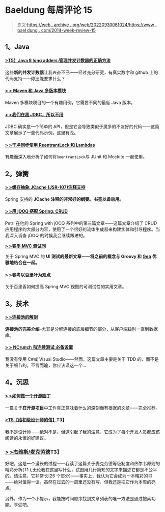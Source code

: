 # Baeldung 每周评论 15

> 原文:[https://web . archive . org/web/20220930061024/https://www . bael dung . com/2014-week-review-15](https://web.archive.org/web/20220930061024/https://www.baeldung.com/2014-week-review-15)

## **1。Java**

#### **[>T5】Java 8 long adders:管理并发计数器的正确方法](https://web.archive.org/web/20220524115345/http://www.takipiblog.com/2014/04/16/java-8-longadders-the-fastest-way-to-add-numbers-concurrently/)**

这些**新的并发计数器**让我兴奋不已——经过充分研究，有真实数字和 github 上的代码支持——你还能要求什么？

#### **[> > Maven 和 Java 多版本模块](https://web.archive.org/web/20220524115345/http://vladmihalcea.com/2014/04/14/maven-and-java-multi-version-modules/)**

Maven 多模块项目的一个有趣用例，它需要不同的最低 Java 版本。

#### **[> >我们在黑 JDBC，所以不用](https://web.archive.org/web/20220524115345/http://blog.jooq.org/2014/04/14/were-hacking-jdbc-so-you-dont-have-to/)**

JDBC 确实是一个简单的 API，但是它会导致类似于魔多的不友好的代码——这篇文章展示了一些代码示例。这里有龙。

#### **[> >干净同步使用 ReentrantLock 和 Lambdas](https://web.archive.org/web/20220524115345/http://www.codeaffine.com/2014/04/14/clean-synchronization-using-reentrantlock-and-lambdas/)**

有趣而深入地分析了如何将`ReentrantLock`与 JUnit 和 Mockito 一起使用。

## **2。弹簧**

#### **[> >缓存抽象:JCache (JSR-107)注释支持](https://web.archive.org/web/20220524115345/https://spring.io/blog/2014/04/14/cache-abstraction-jcache-jsr-107-annotations-support)**

Spring 支持的 **JCache 注释的非常好的纲要。书签以备后用。**

#### **[> >用 jOOQ 搭配 Spring: CRUD](https://web.archive.org/web/20220524115345/http://www.petrikainulainen.net/programming/jooq/using-jooq-with-spring-crud/)**

Petri 在他的 Spring with jOOQ 系列中的第三篇文章——这篇文章介绍了 CRUD 应用程序的大部分内容，使用了一个很好的流体生成器来构建实体和引导程序。当我深入调查 jOOQ 的时候我会继续跟进的。

**[> >春季 MVC 测试同](https://web.archive.org/web/20220524115345/https://spring.io/blog/2014/04/15/spring-mvc-test-with-geb)**

关于 Spring MVC 的 **UI 测试的最新文章——将之前的概念与 Groovy 和 [Geb](https://web.archive.org/web/20220524115345/http://www.gebish.org/) 优雅地结合在一起。**

#### **[> >春考以百里叶为观点](https://web.archive.org/web/20220524115345/http://www.java-allandsundry.com/2014/04/spring-test-with-thymeleaf-for-views.html)**

关于百里香如何提高 Spring MVC 视图的可测试性的实用文章。

## **3。技术**

#### **[> >连接池的解剖](https://web.archive.org/web/20220524115345/http://vladmihalcea.com/2014/04/17/the-anatomy-of-connection-pooling/)**

**连接池的完美介绍**–尤其是分解连接的底层细节的部分，从客户端级别一直到数据库。

#### **[> > NCrunch 和连续测试:必备设置](https://web.archive.org/web/20220524115345/http://www.daedtech.com/ncrunch-and-continuous-testing-the-must-have-setup?utm_source=feedly&utm_reader=feedly&utm_medium=rss&utm_campaign=ncrunch-and-continuous-testing-the-must-have-setup)**

我没有使用 C#或 Visual Studio——然而，这篇文章主要是关于 TDD 的，而不是关于细节的。不言而喻，你应该读这一个…

## **4。沉思**

#### **[> >如何做一个开源园丁](https://web.archive.org/web/20220524115345/http://words.steveklabnik.com/how-to-be-an-open-source-gardener)**

一篇关于**在开源项目**中工作真正意味着什么的深刻而有根据的文章——完全推荐。

#### **[>T5【给初级设计师的信】](https://web.archive.org/web/20220524115345/http://alistapart.com/column/letter-to-a-junior-designer)T3】**

我不是设计师——绝对不是，但这引起了我的注意，它成为了每个开发人员都应该阅读的永恒的好建议。

### **[> >杰维斯/麦克劳德](https://web.archive.org/web/20220524115345/https://michaelochurch.wordpress.com/?s=Gervais+%2F+MacLeod&submit=Search)T3】**

好吧，这是一个漫长的过程——我读了这篇关于麦克劳德等级制度和热尔韦原则的精彩分析(T1 ),无论我在这里写什么，试图用几行简短的文字来描述它都是不公平的。请注意，它非常长(26 个部分)——事实上，我认为它会成为一本精彩的书——绝对值得一读。虽然在过去的一周里还没有写，但我还是把它作为本周的亮点。

另外，作为一个小提示，我能按时间顺序找到文章列表的唯一方法是通过搜索功能。享受吧。